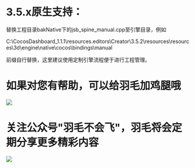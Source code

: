 # 3.5.x原生支持：

替换工程目录bakNative下的jsb_spine_manual.cpp至引擎目录，例如

C:\CocosDashboard_1.1.1\resources\.editors\Creator\3.5.2\resources\resources\3d\engine\native\cocos\bindings\manual

前缀自行替换，这里建议使用定制引擎流程便于进行工程管理。

# 如果对您有帮助，可以给羽毛加鸡腿哦
![](http://zenskcode.gitee.io/h5/public/zanshang.jpg)


# 关注公众号"羽毛不会飞"，羽毛将会定期分享更多精彩内容
<img src="https://p3-juejin.byteimg.com/tos-cn-i-k3u1fbpfcp/846404046db8474d9d8620b438a520c9~tplv-k3u1fbpfcp-zoom-1.image" />
